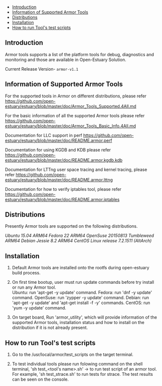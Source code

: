 * [Introduction](#1)
* [Information of Supported Armor Tools ](#2)
* [Distributions](#3)
* [Installation](#4)
* [How to run Tool's test scripts](#5)

<h2 id="1">Introduction</h2>

Armor tools supports a list of the platform tools for debug, diagnostics and monitoring and those are available in Open-Estuary Solution.

Current Release Version- `armor-v1.1`

<h2 id="1">Information of Supported Armor Tools</h2>

For the supported tools in Armor on different distributions, please refer  https://github.com/open-estuary/estuary/blob/master/doc/Armor_Tools_Supported.4All.md

For the basic information of all the supported Armor tools please refer https://github.com/open-estuary/estuary/blob/master/doc/Armor_Tools_Basic_Info.4All.md

Documentation for LLC support in perf https://github.com/open-estuary/estuary/blob/master/doc/README.armor.perf

Documentation for using KGDB and KDB please refer https://github.com/open-estuary/estuary/blob/master/doc/README.armor.kgdb.kdb

Documentation for LTTng user space tracing and kernel tracing, please refer https://github.com/open-estuary/estuary/blob/master/doc/README.armor.lttng

Documentation for how to verify iptables tool, please refer https://github.com/open-estuary/estuary/blob/master/doc/README.armor.iptables

<h2 id="3">Distributions</h2>

Presently Armor tools are supported on the following distributions.

*Ubuntu 15.04 ARM64*
*Fedora 22 ARM64*
*OpenSuse 20150813 Tumbleweed ARM64*
*Debian Jessie 8.2 ARM64*
*CentOS Linux release 7.2.1511 (AltArch)*
 
<h2 id="4">Installation</h2>

1. Default Armor tools are installed onto the rootfs during open-estuary build process.

2. On first time bootup, user must run update commands before try install or run any Armor tool.   
   Ubuntu: run 'apt-get -y update' command.
   Fedora: run 'dnf -y update' command.
   OpenSuse: run 'zypper -y update' command.
   Debian: run 'apt-get -y update' and 'apt-get install -f -y' commands. 
   CentOS: run 'yum -y update' command.

3. On target board, Run 'armor_utility', which will provide information of the supported Armor tools, installation status     and how to install on the distribution if it is not already present.   

<h2 id="4">How to run Tool's test scripts</h2>

1. Go to the /usr/local/armor/test_scripts on the target terminal. 
   
2. To test individual tools please run folowing command on the shell terminal,
    'sh test_<tool's name>.sh' -> to run test script of an armor tool.
    For example, 'sh test_strace.sh' to run tests for strace.
    The test results can be seen on the console.
